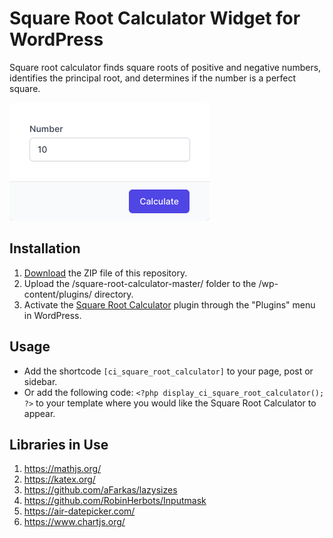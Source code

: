 # Square Root Calculator Widget for WordPress

Square root calculator finds square roots of positive and negative numbers, identifies the principal root, and determines if the number is a perfect square.

![Square Root Calculator Input Form](/assets/images/screenshot-1.png "Square Root Calculator Input Form")

## Installation

1. [Download](https://github.com/pub-calculator-io/square-root-calculator/archive/refs/heads/master.zip) the ZIP file of this repository.
2. Upload the /square-root-calculator-master/ folder to the /wp-content/plugins/ directory.
3. Activate the [Square Root Calculator](https://www.calculator.io/square-root-calculator/ "Square Root Calculator Homepage") plugin through the "Plugins" menu in WordPress.

## Usage
* Add the shortcode `[ci_square_root_calculator]` to your page, post or sidebar.
* Or add the following code: `<?php display_ci_square_root_calculator(); ?>` to your template where you would like the Square Root Calculator to appear.

## Libraries in Use
1. https://mathjs.org/
2. https://katex.org/
3. https://github.com/aFarkas/lazysizes
4. https://github.com/RobinHerbots/Inputmask
5. https://air-datepicker.com/
6. https://www.chartjs.org/
